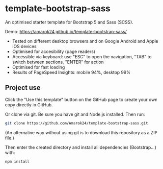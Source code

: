 # template-bootstrap-sass
An optimised starter template for Bootstrap 5 and Sass (SCSS).

Demo: https://amarok24.github.io/template-bootstrap-sass/

- Tested on different desktop browsers and on Google Android and Apple iOS devices
- Optimised for accesibility (page readers)
- Accessible via keyboard: use "ESC" to open the navigation, "TAB" to switch between sections, "ENTER" for action
- Optimised for fast loading
- Results of PageSpeed Insights: mobile 94%, desktop 99%

## Project use
Click the "Use this template" button on the GitHub page to create your own copy directly in GitHub.

Or clone via git. Be sure you have git and Node.js installed. Then run:

```sh
git clone https://github.com/Amarok24/template-bootstrap-sass.git
```

(An alternative way without using git is to download this repository as a ZIP file.)

Then enter the created directory and install all dependencies (Bootstrap...) with:
```sh
npm install
```

